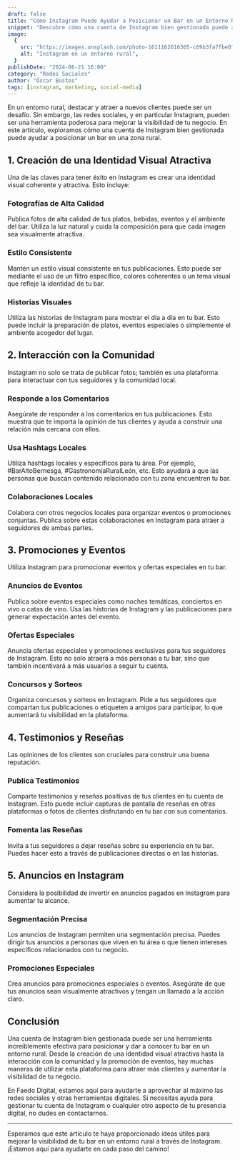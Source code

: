 ```yaml
---
draft: false
title: "Cómo Instagram Puede Ayudar a Posicionar un Bar en un Entorno Rural"
snippet: "Descubre cómo una cuenta de Instagram bien gestionada puede aumentar la visibilidad y atraer más clientes a tu bar en una zona rural."
image:
  {
    src: "https://images.unsplash.com/photo-1611162616305-c69b3fa7fbe0?q=80&w=450&h=240&auto=format&fit=crop",
    alt: "Instagram en un entorno rural",
  }
publishDate: "2024-06-21 16:00"
category: "Redes Sociales"
author: "Óscar Bustos"
tags: [instagram, marketing, social-media]
---
```


En un entorno rural, destacar y atraer a nuevos clientes puede ser un desafío. Sin embargo, las redes sociales, y en particular Instagram, pueden ser una herramienta poderosa para mejorar la visibilidad de tu negocio. En este artículo, exploramos cómo una cuenta de Instagram bien gestionada puede ayudar a posicionar un bar en una zona rural.

## 1. Creación de una Identidad Visual Atractiva

Una de las claves para tener éxito en Instagram es crear una identidad visual coherente y atractiva. Esto incluye:

### Fotografías de Alta Calidad

Publica fotos de alta calidad de tus platos, bebidas, eventos y el ambiente del bar. Utiliza la luz natural y cuida la composición para que cada imagen sea visualmente atractiva.

### Estilo Consistente

Mantén un estilo visual consistente en tus publicaciones. Esto puede ser mediante el uso de un filtro específico, colores coherentes o un tema visual que refleje la identidad de tu bar.

### Historias Visuales

Utiliza las historias de Instagram para mostrar el día a día en tu bar. Esto puede incluir la preparación de platos, eventos especiales o simplemente el ambiente acogedor del lugar.

## 2. Interacción con la Comunidad

Instagram no solo se trata de publicar fotos; también es una plataforma para interactuar con tus seguidores y la comunidad local.

### Responde a los Comentarios

Asegúrate de responder a los comentarios en tus publicaciones. Esto muestra que te importa la opinión de tus clientes y ayuda a construir una relación más cercana con ellos.

### Usa Hashtags Locales

Utiliza hashtags locales y específicos para tu área. Por ejemplo, #BarAltoBernesga, #GastronomíaRuralLeón, etc. Esto ayudará a que las personas que buscan contenido relacionado con tu zona encuentren tu bar.

### Colaboraciones Locales

Colabora con otros negocios locales para organizar eventos o promociones conjuntas. Publica sobre estas colaboraciones en Instagram para atraer a seguidores de ambas partes.

## 3. Promociones y Eventos

Utiliza Instagram para promocionar eventos y ofertas especiales en tu bar.

### Anuncios de Eventos

Publica sobre eventos especiales como noches temáticas, conciertos en vivo o catas de vino. Usa las historias de Instagram y las publicaciones para generar expectación antes del evento.

### Ofertas Especiales

Anuncia ofertas especiales y promociones exclusivas para tus seguidores de Instagram. Esto no solo atraerá a más personas a tu bar, sino que también incentivará a más usuarios a seguir tu cuenta.

### Concursos y Sorteos

Organiza concursos y sorteos en Instagram. Pide a tus seguidores que compartan tus publicaciones o etiqueten a amigos para participar, lo que aumentará tu visibilidad en la plataforma.

## 4. Testimonios y Reseñas

Las opiniones de los clientes son cruciales para construir una buena reputación.

### Publica Testimonios

Comparte testimonios y reseñas positivas de tus clientes en tu cuenta de Instagram. Esto puede incluir capturas de pantalla de reseñas en otras plataformas o fotos de clientes disfrutando en tu bar con sus comentarios.

### Fomenta las Reseñas

Invita a tus seguidores a dejar reseñas sobre su experiencia en tu bar. Puedes hacer esto a través de publicaciones directas o en las historias.

## 5. Anuncios en Instagram

Considera la posibilidad de invertir en anuncios pagados en Instagram para aumentar tu alcance.

### Segmentación Precisa

Los anuncios de Instagram permiten una segmentación precisa. Puedes dirigir tus anuncios a personas que viven en tu área o que tienen intereses específicos relacionados con tu negocio.

### Promociones Especiales

Crea anuncios para promociones especiales o eventos. Asegúrate de que tus anuncios sean visualmente atractivos y tengan un llamado a la acción claro.

## Conclusión

Una cuenta de Instagram bien gestionada puede ser una herramienta increíblemente efectiva para posicionar y dar a conocer tu bar en un entorno rural. Desde la creación de una identidad visual atractiva hasta la interacción con la comunidad y la promoción de eventos, hay muchas maneras de utilizar esta plataforma para atraer más clientes y aumentar la visibilidad de tu negocio.

En Faedo Digital, estamos aquí para ayudarte a aprovechar al máximo las redes sociales y otras herramientas digitales. Si necesitas ayuda para gestionar tu cuenta de Instagram o cualquier otro aspecto de tu presencia digital, no dudes en contactarnos.

---

Esperamos que este artículo te haya proporcionado ideas útiles para mejorar la visibilidad de tu bar en un entorno rural a través de Instagram. ¡Estamos aquí para ayudarte en cada paso del camino!

